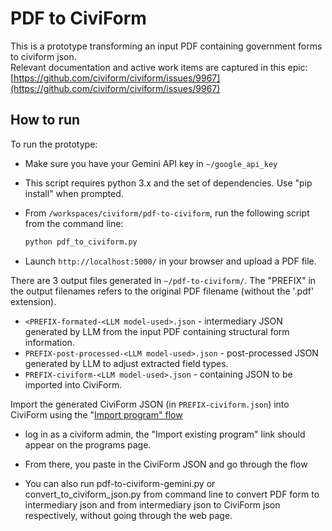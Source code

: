 # PDF to CiviForm

This is a prototype transforming an input PDF containing government forms to civiform json.  
Relevant documentation and active work items are captured in this epic: [https://github.com/civiform/civiform/issues/9967](https://github.com/civiform/civiform/issues/9967)

## How to run

To run the prototype:

- Make sure you have your Gemini API key in `~/google_api_key`
- This script requires python 3.x and the set of dependencies. Use "pip install" when prompted.
- From `/workspaces/civiform/pdf-to-civiform`, run the following script from the command line:

  ```bash
  python pdf_to_civiform.py
  ```

- Launch `http://localhost:5000/` in your browser and upload a PDF file.

There are 3 output files generated in `~/pdf-to-civiform/`. The "PREFIX" in the output filenames refers to the original PDF filename (without the '.pdf' extension).

- `<PREFIX-formated-<LLM model-used>.json` - intermediary JSON generated by LLM from the input PDF containing structural form information.
- `PREFIX-post-processed-<LLM model-used>.json` - post-processed JSON generated by LLM to adjust extracted field types.
- `PREFIX-civiform-<LLM model-used>.json` - containing JSON to be imported into CiviForm.

Import the generated CiviForm JSON (in `PREFIX-civiform.json`) into CiviForm using the "[Import program" flow](https://docs.civiform.us/user-manual/civiform-admin-guide/program-migration#importing-a-program)

- log in as a civiform admin, the "Import existing program" link should appear on the programs page.
- From there, you paste in the CiviForm JSON and go through the flow

- You can also run pdf-to-civiform-gemini.py or convert_to_civiform_json.py from command line to convert PDF form to intermediary json and from intermediary json to CiviForm json respectively, without going through the web page.